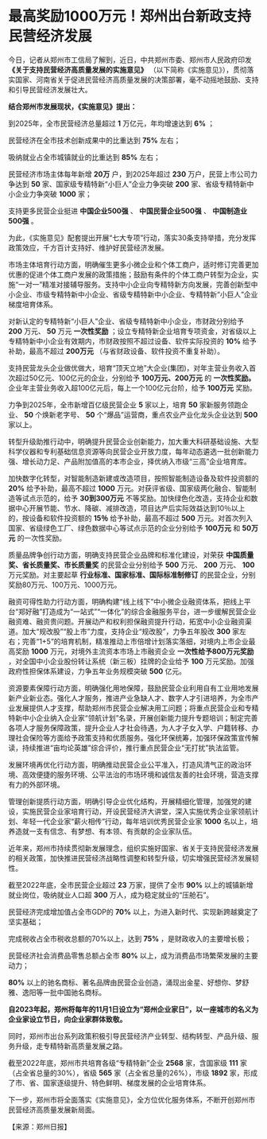 # 最高奖励1000万元！郑州出台新政支持民营经济发展

今日，记者从郑州市工信局了解到，近日，中共郑州市委、郑州市人民政府印发 **《关于支持民营经济高质量发展的实施意见》**
（以下简称《实施意见》），贯彻落实国家、河南省关于促进民营经济高质量发展的决策部署，毫不动摇地鼓励、支持和引导民营经济发展壮大。

**结合郑州市发展现状，《实施意见》提出：**

到2025年，全市民营经济总量超过 **1** 万亿元，年均增速达到 **6%** ；

民营经济在全市技术创新成果中的比重达到 **75%** 左右；

吸纳就业占全市城镇就业的比重达到 **85%** 左右；

民营经济市场主体每年新增 **20万** 户，到2025年超过 **230** 万户，民营上市公司力争达到 **50**
家、国家级专精特新“小巨人”企业力争突破 **200** 家、省级专精特新中小企业力争突破 **1000** 家；

支持更多民营企业挺进 **中国企业500强** 、 **中国民营企业500强** 、 **中国制造业500强** 。

为此，《实施意见》配套提出开展“七大专项”行动，落实30条支持举措，充分发挥政策效应，千方百计支持好、维护好民营经济发展。

市场主体培育行动方面，明确催生更多小微企业和个体工商户，适时修订完善更加优惠的促进个体工商户发展的政策措施；鼓励有条件的个体工商户转型为企业，实施“一对一”精准对接辅导服务。支持中小企业向专精特新方向发展，完善创新型中小企业、市级专精特新中小企业、省级专精特新中小企业、专精特新“小巨人”企业梯度培育体系。

对新认定的专精特新“小巨人”企业、省级专精特新中小企业，市财政分别给予 **200** 万元、 **50** 万元 **一次性奖励**
；设立专精特新企业培育专项资金，对省级以上专精特新中小企业有效期内，市财政按照不超过设备、软件实际投资的 **10%** 给予补助，最高不超过
**200万元** （与省财政设备、软件投资不重复补助）。

支持民营龙头企业做优做大，培育“顶天立地”大企业(集团)，对年主营业务收入首次超过50亿元、100亿元的企业，分别给予 **100万元、200万元** 的
**一次性奖励。** 企业年主营业务收入超100亿元后，每上一个100亿元台阶，给予 **100万元** 奖励。

力争到2025年，全市新增百亿级民营企业 **5** 家以上，培育 **50** 家新服务领跑企业、 **50** 个焕新老字号、 **50**
个“爆品”运营商，重点农业产业化龙头企业达到 **500** 家以上。

转型升级助推行动中，明确提升民营企业创新能力，加大重大科研基础设施、大型科学仪器和专利基础信息资源等向民营企业开放力度，每年动态遴选一批创新能力强、增长动力足、产品附加值高的本市企业，择优纳入市级“三高”企业培育库。

加快数字化转型，对智能制造新建或改造项目，按照智能制造设备及软件投资额的 **20%** 给予补助，最高不超过 **1000**
万元。对获评省级、国家级两化融合、智能制造等试点示范的，给予 **30到300万元**
不等奖励。加快绿色化改造，支持企业和数据中心开展节能、节水、降碳、减排改造，项目达产后实际效益达到10％以上的，按设备和软件投资额的 **15％**
给予补助，最高不超过 **500** 万元。对首次列入国家、省级绿色工厂、绿色数据中心等试点示范的企业分别给予 **100万元** 和 **50万元**
的一次性奖励。

质量品牌争创行动方面，明确支持民营企业品牌和标准化建设，对荣获 **中国质量奖、省长质量奖、市长质量奖** 的民营企业分别给予 **500** 万元、
**200** 万元、 **100** 万元奖励。对主要起草 **行业标准、国家标准、国际标准制修订**
的民营企业，分别奖励80万元、100万元、1000万元。

融资可得性助力行动方面，明确构建“线上线下”中小微企业融资体系，把线上平台“郑好融”打造成为“一站式”“一体化”的综合金融服务平台，进一步缓解民营企业融资难、融资贵问题。开展动产和权利担保融资提升行动，拓宽中小企业融资渠道。加大“规改股”“股上市”力度，支持企业“规改股”，力争五年股改
**300** 家左右；完善“1+5”的培育机制，精准推动上市倍增计划落实落细，对境内上市企业最高奖励 **1000**
万元，对境外主流资本市场上市融资企业 **一次性给予800万元奖励** ，对全国中小企业股份转让系统（新三板）挂牌的企业给予 **100**
万元奖励。加强政府性担保体系建设，力争五年业务规模突破 **500** 亿元。

资源要素保障行动方面，明确强化用地保障，鼓励民营企业利用自有工业用地发展新产业新业态。强化人才服务，推进产业急缺人才、数字人才引进培养，为全市产业发展提供人才支撑，帮助郑州市民营企业解决用工问题；将重点民营企业和专精特新中小企业纳入企业家“领航计划”名录，开展创新能力提升专题培训；制定完善各项人才服务保障政策，提升企业人才社会待遇，为人才子女入学、户籍转移、办理社会保险等方面给予政策支持和优质服务。强化环保统筹，加强环保政策宣传解读，持续推进“亩均论英雄”综合评价，推行重点民营企业“无打扰”执法监管。

发展环境再优化行动方面，明确推动民营企业公平准入，打造风清气正的政治环境、高效便捷的服务环境、公平法治的市场环境和诚信友善的社会环境，营造支撑有力的外部环境。

管理创新提质行动方面，明确引导企业优化结构，开展精细化管理，加强党的建设，实施民营企业家培育行动，开设民营经济大讲堂，深入实施优秀企业家领航计划、年轻一代企业家“薪火相传”行动，每年培训优秀民营企业家
**1000** 名以上，培养造就一支有信念、有梦想、有本领、有贡献的企业家队伍。

近年来，郑州市持续贯彻新发展理念，组织实施好国家、省关于支持民营经济发展的相关政策，加快推进民营经济战略性调整和转型升级，切实增强民营经济发展韧性。

截至2022年底，全市民营企业超过 **23** 万家，提供了全市 **90%** 以上的城镇新增就业岗位，吸纳就业人口超 **300**
万人，成为稳定就业的“压舱石”。

民营经济完成增加值占全市GDP的 **70%** 以上，为进入新时代、实现新跨越奠定了坚实基础；

完成税收占全市税收总额的70%以上，达到 **75%** ，是财政收入的主要增长极；

民营经济社会消费品零售总额占全市 **80%** 以上，成为消费品市场繁荣发展的主要动力；

**80%** 以上的驰名商标、著名品牌由民营企业创造，涌现出金星、好想你、梦舒雅、逸阳等一批中国驰名商标。

**自2023年起，郑州将每年的11月1日设立为“郑州企业家日”，以一座城市的名义为企业家设立节日，向企业家群体致敬。**

同时，郑州市出台系列政策积极引导民营经济产业转型、结构转型、产品升级、服务升级，走专精特新高质量发展之路。

截至2022年底，郑州市共培育各级“专精特新”企业 **2568** 家，含国家级 **111** 家（占全省总量的30%），省级 **565**
家（占全省总量的26%），市级 **1892** 家，形成了市、省、国家逐级提升、特色鲜明、梯度发展的企业培育体系。

下一步，郑州市将全面落实《实施意见》，全方位优化服务体系，不断开创郑州市民营经济高质量发展新局面。

【来源：郑州日报】

